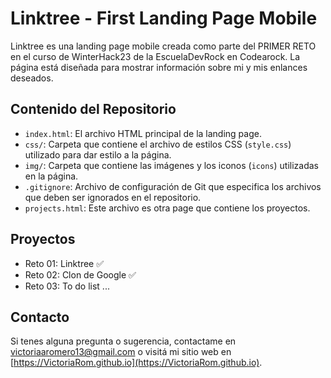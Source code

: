 # Linktree - First Landing Page Mobile
Linktree es una landing page mobile creada como parte del PRIMER RETO en el curso de WinterHack23 de la EscuelaDevRock en Codearock. La página está diseñada para mostrar información sobre mi y mis enlances deseados.

## Contenido del Repositorio
- `index.html`: El archivo HTML principal de la landing page.
- `css/`: Carpeta que contiene el archivo de estilos CSS (`style.css`) utilizado para dar estilo a la página.
- `img/`: Carpeta que contiene las imágenes y los iconos (`icons`) utilizadas en la página.
- `.gitignore`: Archivo de configuración de Git que especifica los archivos que deben ser ignorados en el repositorio.
- `projects.html`: Este archivo es otra page que contiene los proyectos.

## Proyectos
- Reto 01: Linktree ✅
- Reto 02: Clon de Google ✅
- Reto 03: To do list ...

## Contacto
Si tenes alguna pregunta o sugerencia, contactame en [victoriaaromero13@gmail.com](mailto:victoriaaromero13@gmail.com) o visitá mi sitio web en [https://VictoriaRom.github.io](https://VictoriaRom.github.io).
